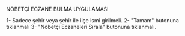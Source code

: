 NÖBETÇİ ECZANE BULMA UYGULAMASI

1- Sadece şehir veya şehir ile ilçe ismi girilmeli.
2- "Tamam" butonuna tıklanmalı
3- "Nöbetçi Eczaneleri Sırala" butonuna tıklanmalı.
